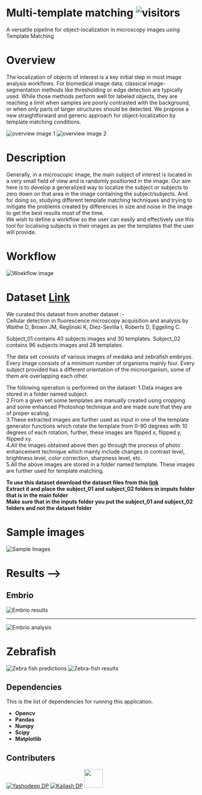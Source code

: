 # Multi-template matching ![visitors](https://visitor-badge.laobi.icu/badge?page_id=yashodeepchikte.Multi-Template-Matching)
A versatile  pipeline for object-localization in microscopy images using Template Matching

# Overview
The localization of objects of interest is a key initial step in most image analysis workflows. For biomedical image data, classical image-segmentation methods like thresholding or edge detection are typically used. While those methods perform well for labeled objects, they are reaching a limit when samples are poorly contrasted with the background, or when only parts of larger structures should be detected.
We propose a new straightforward and generic approach for object-localization by template matching conditions.

![overview image 1](https://github.com/yashodeepchikte/Multi-Template-Matching/blob/master/main/Assets/images/1.JPG)
![overview image 2](https://github.com/yashodeepchikte/Multi-Template-Matching/blob/master/main/Assets/images/2.JPG)

# Description
Generally, in a microscopic image, the main subject of interest is located in a very small field of view and is randomly positioned in the image. Our aim here is to develop a generalized way to localize the subject or subjects to zero down on that area in the image containing the subject/subjects. And for doing so, studying different template matching techniques and trying to mitigate the problems created by differences in size and noise in the image to get the best results most of the time. <br/>
We wish to define a workflow so the user can easily and effectively use this tool for localising subjects in their images as per the templates that the user will provide.


# Workflow
![Woekflow image](https://github.com/yashodeepchikte/Multi-Template-Matching/blob/master/main/Assets/images/workflow.JPG)


# Dataset [Link](https://drive.google.com/drive/folders/1-szmxxcJeZ-On1i-kme21qYcNUawJxTY?usp=sharing)
We curated this dataset from another dataset :- <br/>
Cellular detection in fluorescence microscopy acquisition and analysis by <br/>
Waithe D, Brown JM, Reglinski K, Diez-Sevilla I, Roberts D, Eggeling C. 

Subject_01 contains 40 subjects images and 30 templates.
Subject_02 contains 96 subjects images and 28 templates.

The data set consists of various images of medaka and zebrafish embryos. 
Every image consists of a minimum number of organisms mainly four. 
Every subject provided has a different orientation of the microorganism, some of them are overlapping each other. 

The following operation is performed on the dataset:
1.Data images are stored in a folder named subject. <br/>
2.From a given set some templates are manually created using cropping and some enhanced Photoshop technique and are made sure that they are of proper scaling.<br/>
3.These extracted images are further used as input in one of the template generator functions which rotate the template from 0-90 degrees with 10 degrees of each rotation, further, these images are flipped x, flipped y, flipped xy.<br/>
4.All the images obtained above then go through the process of photo enhancement technique which mainly include changes in contrast level, brightness level, color correction, sharpness level, etc.<br/>
5.All the above images are stored in a folder named template. These images are further used for template matching.<br/>

**To use this dataset download the dataset files from this [link](https://drive.google.com/drive/folders/1-szmxxcJeZ-On1i-kme21qYcNUawJxTY?usp=sharing)**  <br/> 
**Extract it and place the subject_01 and subject_02 folders in imputs folder that is in the main folder**<br/> 
**Make sure that in the inputs folder you put the subject_01 and subject_02 folders and not the dataset folder**<br/> 


# Sample images
![Sample Images](https://github.com/yashodeepchikte/Multi-Template-Matching/blob/master/main/Assets/images/sample_images.JPG)


# Results --> 
## Embrio
![Embrio results](https://github.com/yashodeepchikte/Multi-Template-Matching/blob/master/main/Assets/images/embrio_results.JPG)<hr/>
![Embrio analysis](https://github.com/yashodeepchikte/Multi-Template-Matching/blob/master/main/Assets/images/Table.JPG)

# Zebrafish 
![Zebra fish predictions](https://github.com/yashodeepchikte/Multi-Template-Matching/blob/master/main/Assets/images/table2.JPG)
![Zebra-fish results](https://github.com/yashodeepchikte/Multi-Template-Matching/blob/master/main/Assets/images/Zebra_results.JPG)



## Dependencies
This is the list of dependencies for running this application.


 * **Opencv**
 * **Pandas**
 * **Numpy**
 * **Scipy**
 * **Matplotlib**
 

## Contributers
[![Yashodeep DP](https://avatars0.githubusercontent.com/u/32036809?s=50&u=4a0ed688487978d46ad6305114da9584cddd1fa8&v=4)](https://github.com/yashodeepchikte)
[![Kailash DP](https://avatars0.githubusercontent.com/u/50366736?s=50&v=4)](https://github.com/Kailash303904)
[<img src="https://avatars0.githubusercontent.com/u/32036822?s=50&v=4" height="50" width="50">](https://github.com/adityabhandarkar07)



